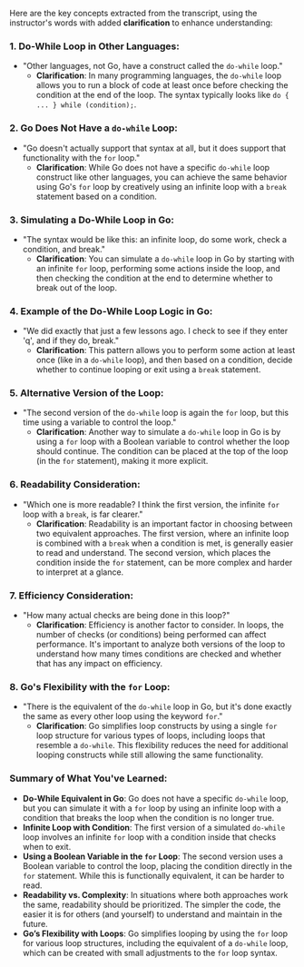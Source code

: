 Here are the key concepts extracted from the transcript, using the instructor's words with added **clarification** to enhance understanding:

### 1. **Do-While Loop in Other Languages**:
   - "Other languages, not Go, have a construct called the `do-while` loop."
     - **Clarification**: In many programming languages, the `do-while` loop allows you to run a block of code at least once before checking the condition at the end of the loop. The syntax typically looks like `do { ... } while (condition);`.

### 2. **Go Does Not Have a `do-while` Loop**:
   - "Go doesn't actually support that syntax at all, but it does support that functionality with the `for` loop."
     - **Clarification**: While Go does not have a specific `do-while` loop construct like other languages, you can achieve the same behavior using Go's `for` loop by creatively using an infinite loop with a `break` statement based on a condition.

### 3. **Simulating a Do-While Loop in Go**:
   - "The syntax would be like this: an infinite loop, do some work, check a condition, and break."
     - **Clarification**: You can simulate a `do-while` loop in Go by starting with an infinite `for` loop, performing some actions inside the loop, and then checking the condition at the end to determine whether to break out of the loop.

### 4. **Example of the Do-While Loop Logic in Go**:
   - "We did exactly that just a few lessons ago. I check to see if they enter 'q', and if they do, break."
     - **Clarification**: This pattern allows you to perform some action at least once (like in a `do-while` loop), and then based on a condition, decide whether to continue looping or exit using a `break` statement.

### 5. **Alternative Version of the Loop**:
   - "The second version of the `do-while` loop is again the `for` loop, but this time using a variable to control the loop."
     - **Clarification**: Another way to simulate a `do-while` loop in Go is by using a `for` loop with a Boolean variable to control whether the loop should continue. The condition can be placed at the top of the loop (in the `for` statement), making it more explicit.

### 6. **Readability Consideration**:
   - "Which one is more readable? I think the first version, the infinite `for` loop with a `break`, is far clearer."
     - **Clarification**: Readability is an important factor in choosing between two equivalent approaches. The first version, where an infinite loop is combined with a `break` when a condition is met, is generally easier to read and understand. The second version, which places the condition inside the `for` statement, can be more complex and harder to interpret at a glance.

### 7. **Efficiency Consideration**:
   - "How many actual checks are being done in this loop?"
     - **Clarification**: Efficiency is another factor to consider. In loops, the number of checks (or conditions) being performed can affect performance. It's important to analyze both versions of the loop to understand how many times conditions are checked and whether that has any impact on efficiency.

### 8. **Go's Flexibility with the `for` Loop**:
   - "There is the equivalent of the `do-while` loop in Go, but it's done exactly the same as every other loop using the keyword `for`."
     - **Clarification**: Go simplifies loop constructs by using a single `for` loop structure for various types of loops, including loops that resemble a `do-while`. This flexibility reduces the need for additional looping constructs while still allowing the same functionality.

### Summary of What You've Learned:
- **Do-While Equivalent in Go**: Go does not have a specific `do-while` loop, but you can simulate it with a `for` loop by using an infinite loop with a condition that breaks the loop when the condition is no longer true.
- **Infinite Loop with Condition**: The first version of a simulated `do-while` loop involves an infinite `for` loop with a condition inside that checks when to exit.
- **Using a Boolean Variable in the `for` Loop**: The second version uses a Boolean variable to control the loop, placing the condition directly in the `for` statement. While this is functionally equivalent, it can be harder to read.
- **Readability vs. Complexity**: In situations where both approaches work the same, readability should be prioritized. The simpler the code, the easier it is for others (and yourself) to understand and maintain in the future.
- **Go’s Flexibility with Loops**: Go simplifies looping by using the `for` loop for various loop structures, including the equivalent of a `do-while` loop, which can be created with small adjustments to the `for` loop syntax.
